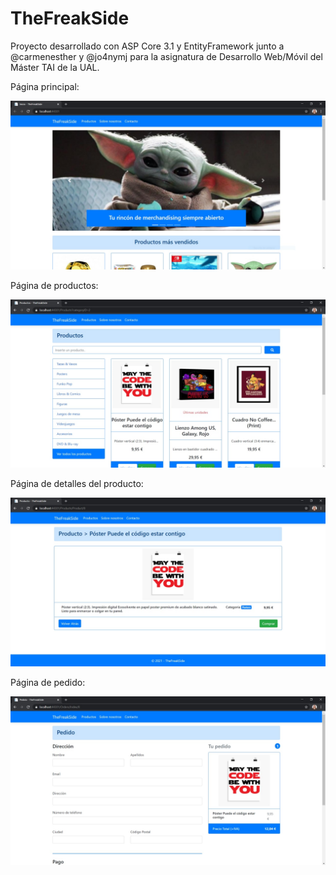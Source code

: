 # TheFreakSide
Proyecto desarrollado con ASP Core 3.1 y EntityFramework junto a @carmenesther y @jo4nymj para la asignatura de Desarrollo Web/Móvil del Máster TAI de la UAL.

Página principal:

![Captura de pantalla](https://github.com/manucaro/TheFreakSide/blob/main/screenshots/1.jpg)

Página de productos:

![Captura de pantalla](https://github.com/manucaro/TheFreakSide/blob/main/screenshots/2.jpg)

Página de detalles del producto:

![Captura de pantalla](https://github.com/manucaro/TheFreakSide/blob/main/screenshots/3.jpg)

Página de pedido:

![Captura de pantalla](https://github.com/manucaro/TheFreakSide/blob/main/screenshots/4.jpg)
